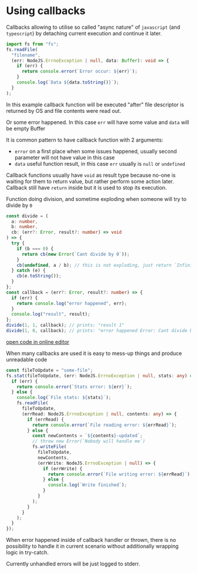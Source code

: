 # Using callbacks

Callbacks allowing to utilise so called "async nature" of `javascript` (and `typescript`) by detaching current
execution and continue it later.

```ts
import fs from "fs";
fs.readFile(
  "filename",
  (err: NodeJS.ErrnoException | null, data: Buffer): void => {
    if (err) {
      return console.error(`Error occur: ${err}`);
    }
    console.log(`Data ${data.toString()}`);
  }
);
```

In this example callback function will be executed "after" file descriptor is returned by OS and file contents were read out.

Or some error happened. In this case `err` will have some value and `data` will be empty Buffer

It is common pattern to have callback function with 2 arguments:

- `error` on a first place when some issues happened, usually second parameter will not have value in this case
- `data` useful function result, in this case `err` usually is `null` or `undefined`

Callback functions usually have `void` as result type because no-one is waiting for them to return value,
but rather perform some action later. Callback still have `return` inside but it is used to stop its execution.

Function doing division, and sometime exploding when someone will try to divide by `0`

```ts
const divide = (
  a: number,
  b: number,
  cb: (err?: Error, result?: number) => void
) => {
  try {
    if (b === 0) {
      return cb(new Error(`Cant divide by 0`));
    }
    cb(undefined, a / b); // this is not exploding, just return `Infinity` :)
  } catch (e) {
    cb(e.toString());
  }
};
const callback = (err?: Error, result?: number) => {
  if (err) {
    return console.log("error happened", err);
  }
  console.log("result", result);
};
divide(1, 1, callback); // prints: "result 1"
divide(1, 0, callback); // prints: "error happened Error: Cant divide by 0"
```

[open code in online editor](https://www.typescriptlang.org/play?#code/MYewdgzgLgBAJgSwG4LgUxgXhgCgFAwwCGAXDGAK4C2ARmgE4A0BMNZltDzhwbuD9APxkAovXogmMemggUANlGHlqdegEosAPhhIQqPJsw6A3iyj0AnjDOFCCAGa4aWTNgAMm23cIyoFejAYXhwwNAB3GDEJehwAAwBhIjBYRBR0Vmt3OPV1AG4WQgBfQuCaHAowdAcEMLhGYhgAelZ85paoAAsECBge8hBYNAAPAAd5EEQwAHMGgCsKaGk0f0CYOIBJMBqwBChLOJgSdRYi4KIoYE7+L1KQtAA6KBAAZQta6ZxcguK8IoLQJBYMAiPJ5DQiMAANZYfjiZTRSQNGRyRTKDhqIymFiOOEaGylPwBIKAiAgeSPCafABEAkkME6RFGozQdWpDQE+VOLFJ5MpIBpKIUUHZy1RUC5-zwaVQaBwAEYGorzmCIdC2k0WqN6LUoBAyNShYoYPLqdLkLKFQ13A0QarIVCNVqdSl9TBaeJ6Yzmay0HAop76GQkil4BaMjQstSgA)

When many callbacks are used it is easy to mess-up things and produce unreadable code

```ts
const fileToUpdate = "some-file";
fs.stat(fileToUpdate, (err: NodeJS.ErrnoException | null, stats: any) => {
  if (err) {
    return console.error(`Stats error: ${err}`);
  } else {
    console.log(`File stats: ${stats}`);
    fs.readFile(
      fileToUpdate,
      (errRead: NodeJS.ErrnoException | null, contents: any) => {
        if (errRead) {
          return console.error(`File reading error: ${errRead}`);
        } else {
          const newContents = `${contents}-updated`;
          // throw new Error(`Nobody will handle me`)
          fs.writeFile(
            fileToUpdate,
            newContents,
            (errWrite: NodeJS.ErrnoException | null) => {
              if (errWrite) {
                return console.error(`File writing error: ${errRead}`);
              } else {
                console.log(`Write finished`);
              }
            }
          );
        }
      }
    );
  }
});
```

When error happened inside of callback handler or thrown, there is no possibility to handle it in current scenario without
additionally wrapping logic in try-catch.

Currently unhandled errors will be just logged to stderr.
